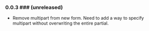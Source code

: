 ### 0.0.3 ### (unreleased)
* Remove multipart from new form. Need to add a way to specify multipart without
  overwriting the entire partial.
